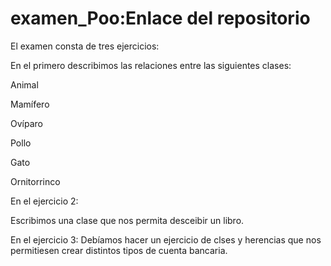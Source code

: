 # examen_Poo:Enlace del repositorio 
El examen consta de tres ejercicios: 

En el primero describimos las relaciones entre las siguientes clases:

Animal

Mamífero

Ovíparo

Pollo

Gato

Ornitorrinco

En el ejercicio 2: 

Escribimos una clase que nos permita desceibir un libro.

En el ejercicio 3: 
Debíamos hacer un ejercicio de clses y herencias que nos permitiesen crear distintos tipos de cuenta bancaria.
